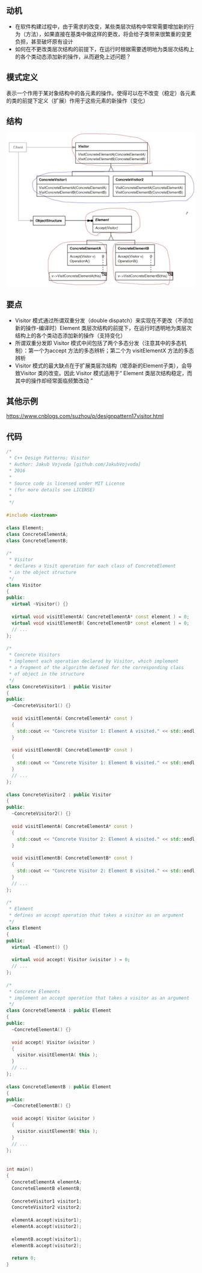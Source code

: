 ## 动机
* 在软件构建过程中，由于需求的改变，某些类层次结构中常常需要增加新的行为（方法），如果直接在基类中做这样的更改，将会给子类带来很繁重的变更负担，甚至破坏原有设计
* 如何在不更改类层次结构的前提下，在运行时根据需要透明地为类层次结构上的各个类动态添加新的操作，从而避免上述问题？

## 模式定义
表示一个作用于某对象结构中的各元素的操作。使得可以在不改变（稳定）各元素的类的前提下定义（扩展）作用于这些元素的新操作（变化）

## 结构

![在这里插入图片描述](./pics/%E8%AE%BF%E9%97%AE%E8%80%85%E6%A8%A1%E5%BC%8F.jpeg)


## 要点
* Visitor 模式通过所谓双重分发（double dispatch）来实现在不更改（不添加新的操作-编译时）Element 类层次结构的前提下，在运行时透明地为类层次结构上的各个类动态添加新的操作（支持变化）
* 所谓双重分发即 Visitor 模式中间包括了两个多态分发（注意其中的多态机制）：第一个为accept 方法的多态辨析；第二个为 visitElementX 方法的多态辨析
* Visitor 模式的最大缺点在于扩展类层次结构（增添新的Element子类），会导致Visitor 类的改变。因此 Visitor 模式适用于“ Element 类层次结构稳定，而其中的操作却经常面临频繁改动 ”

## 其他示例
https://www.cnblogs.com/suzhou/p/designpattern17visitor.html

## 代码

```cpp
/*
 * C++ Design Patterns: Visitor
 * Author: Jakub Vojvoda [github.com/JakubVojvoda]
 * 2016
 *
 * Source code is licensed under MIT License
 * (for more details see LICENSE)
 *
 */

#include <iostream>

class Element;
class ConcreteElementA;
class ConcreteElementB;

/*
 * Visitor
 * declares a Visit operation for each class of ConcreteElement
 * in the object structure
 */
class Visitor
{
public:
  virtual ~Visitor() {}
  
  virtual void visitElementA( ConcreteElementA* const element ) = 0;
  virtual void visitElementB( ConcreteElementB* const element ) = 0;
  // ...
};

/*
 * Concrete Visitors
 * implement each operation declared by Visitor, which implement
 * a fragment of the algorithm defined for the corresponding class
 * of object in the structure
 */
class ConcreteVisitor1 : public Visitor
{
public:
  ~ConcreteVisitor1() {}
  
  void visitElementA( ConcreteElementA* const )
  {
    std::cout << "Concrete Visitor 1: Element A visited." << std::endl;
  }
  
  void visitElementB( ConcreteElementB* const )
  {
    std::cout << "Concrete Visitor 1: Element B visited." << std::endl;
  }
  // ...
};

class ConcreteVisitor2 : public Visitor
{
public:
  ~ConcreteVisitor2() {}
  
  void visitElementA( ConcreteElementA* const )
  {
    std::cout << "Concrete Visitor 2: Element A visited." << std::endl;
  }
  
  void visitElementB( ConcreteElementB* const )
  {
    std::cout << "Concrete Visitor 2: Element B visited." << std::endl;
  }
  // ...
};

/*
 * Element
 * defines an accept operation that takes a visitor as an argument
 */
class Element
{
public:
  virtual ~Element() {}
  
  virtual void accept( Visitor &visitor ) = 0;
  // ...
};

/*
 * Concrete Elements
 * implement an accept operation that takes a visitor as an argument
 */
class ConcreteElementA : public Element
{
public:
  ~ConcreteElementA() {}
  
  void accept( Visitor &visitor )
  {
    visitor.visitElementA( this );
  }
  // ...
};

class ConcreteElementB : public Element
{
public:
  ~ConcreteElementB() {}
  
  void accept( Visitor &visitor )
  {
    visitor.visitElementB( this );
  }
  // ...
};


int main()
{
  ConcreteElementA elementA;
  ConcreteElementB elementB;
  
  ConcreteVisitor1 visitor1;
  ConcreteVisitor2 visitor2;
  
  elementA.accept(visitor1);
  elementA.accept(visitor2);
  
  elementB.accept(visitor1);
  elementB.accept(visitor2);
  
  return 0;
}

```